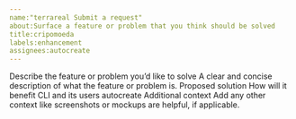 ```yaml
---
name:"terrareal Submit a request"
about:Surface a feature or problem that you think should be solved
title:cripomoeda
labels:enhancement
assignees:autocreate
---
```

 Describe the feature or problem you’d like to solve
A clear and concise description of what the feature or problem is.
 Proposed solution
How will it benefit CLI and its users autocreate 
 Additional context
Add any other context like screenshots or mockups are helpful, if applicable.
